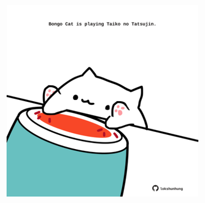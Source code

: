 <!-- built at 26/05/2021, 24:22:49 UTC -->
<p align="center">
  <img width="500" height="500" src="./ReadmeImage.svg">
</p>
